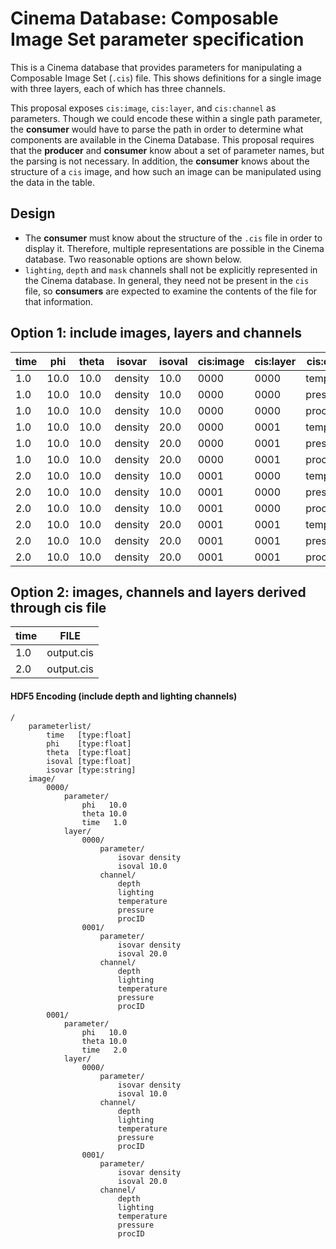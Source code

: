 # Cinema Database: Composable Image Set parameter specification 

This is a Cinema database that provides parameters for manipulating a Composable Image Set (`.cis`) file. This shows definitions for a single image with three layers, each of which has three channels. 

This proposal exposes `cis:image`, `cis:layer`, and `cis:channel` as parameters. Though we could encode these within a single path parameter, the **consumer** would have to parse the path in order to determine what components are available in the Cinema Database. This proposal requires that the **producer** and **consumer** know about a set of parameter names, but the parsing is not necessary. In addition, the **consumer** knows about the structure of a `cis` image, and how such an image can be manipulated using the data in the table.

## Design 

- The **consumer** must know about the structure of the `.cis` file in order to display it. Therefore, multiple representations are possible in the Cinema database. Two reasonable options are shown below.
- `lighting`, `depth` and `mask` channels shall not be explicitly represented in the Cinema database. In general, they need not be present in the `cis` file, so **consumers** are expected to examine the contents of the file for that information. 

## Option 1: include images, layers and channels

| time | phi  | theta | isovar | isoval  | cis:image | cis:layer | cis:channel | FILE |
| ---- | ---- | ----- | ------ | ---- | ----- | ----- | ------- | -------- |
| 1.0  | 10.0 | 10.0  | density | 10.0   | 0000 | 0000 | temperature | output.cis |
| 1.0  | 10.0 | 10.0  | density | 10.0   | 0000 | 0000 | pressure | output.cis |
| 1.0  | 10.0 | 10.0  | density | 10.0   | 0000 | 0000 | procID | output.cis |
| 1.0  | 10.0 | 10.0  | density | 20.0   | 0000 | 0001 | temperature | output.cis |
| 1.0  | 10.0 | 10.0  | density | 20.0   | 0000 | 0001 | pressure | output.cis |
| 1.0  | 10.0 | 10.0  | density | 20.0   | 0000 | 0001 | procID | output.cis |
| 2.0  | 10.0 | 10.0  | density | 10.0   | 0001 | 0000 | temperature | output.cis |
| 2.0  | 10.0 | 10.0  | density | 10.0   | 0001 | 0000 | pressure | output.cis |
| 2.0  | 10.0 | 10.0  | density | 10.0   | 0001 | 0000 | procID | output.cis |
| 2.0  | 10.0 | 10.0  | density | 20.0   | 0001 | 0001 | temperature | output.cis |
| 2.0  | 10.0 | 10.0  | density | 20.0   | 0001 | 0001 | pressure | output.cis |
| 2.0  | 10.0 | 10.0  | density | 20.0   | 0001 | 0001 | procID | output.cis |

## Option 2: images, channels and layers derived through cis file 

| time | FILE | 
| ---- | ---- | 
| 1.0  | output.cis |
| 2.0  | output.cis |

#### HDF5 Encoding (include depth and lighting channels)
```
/
    parameterlist/
        time   [type:float]
        phi    [type:float]
        theta  [type:float]
        isoval [type:float]
        isovar [type:string]
    image/
        0000/
            parameter/
                phi   10.0
                theta 10.0
                time   1.0
            layer/
                0000/
                    parameter/     	
                        isovar density
                        isoval 10.0
                    channel/
                        depth
                        lighting
                        temperature
                        pressure
                        procID
                0001/
                    parameter/     	
                        isovar density
                        isoval 20.0
                    channel/
                        depth
                        lighting
                        temperature
                        pressure
                        procID
        0001/
            parameter/
                phi   10.0
                theta 10.0
                time   2.0
            layer/
                0000/
                    parameter/     	
                        isovar density
                        isoval 10.0
                    channel/
                        depth
                        lighting
                        temperature
                        pressure
                        procID
                0001/
                    parameter/     	
                        isovar density
                        isoval 20.0
                    channel/
                        depth
                        lighting
                        temperature
                        pressure
                        procID

```
